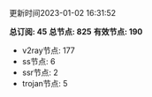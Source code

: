 更新时间2023-01-02 16:31:52

**总订阅: 45**
**总节点: 825**
**有效节点: 190**
- v2ray节点: 177
- ss节点: 6
- ssr节点: 2
- trojan节点: 5

